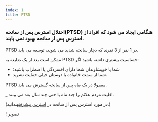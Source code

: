 ```yaml
---
index: 1
title: PTSD
---
```

### اختلال استرس پس از سانحه(PTSD) هنگامی ایجاد می شود که افراد از استرس پس از سانحه بهبود نمی یابند.

PTSD در 1 نفر از 3 نفری که دچار سانحه شدید می شوند، توسعه می یابد.

ممکن است بعد از یک ضایعه به PTSD حساسیت بیشتری داشته باشید اگر:

*   شما یا خویشاوندان شما دارای افسردگی یا اضطراب باشید؛
*   شما از سمت خانواده یا دوستان خیلی حمایت نشوید.

PTSD معمولا در یک ماه پس از سانحه گسترش می یابد.

_ اقلیت مردم علائم را چند ماه یا حتی چند سال بعد می بینند.

(در مورد استرس پس از سانحه در [استرس پیشرفته](umbrella://stress/stress/advanced)بدانید.)

! [تصویر](stress4.png)